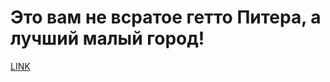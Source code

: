 # Это вам не всратое гетто Питера, а лучший малый город!



[LINK](https://varlamov.ru/4233810.html)